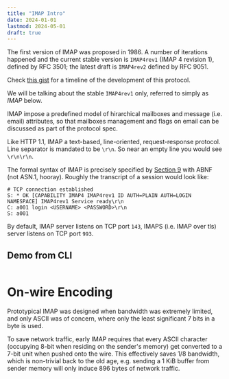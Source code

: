 ```yaml
---
title: "IMAP Intro"
date: 2024-01-01
lastmod: 2024-05-01
draft: true
---
```


The first version of IMAP was proposed in 1986.
A number of iterations happened and the current stable version is `IMAP4rev1` (IMAP 4 revision 1), defined by RFC 3501;
the latest draft is `IMAP4rev2` defined by RFC 9051.

Check [this gist](https://gist.github.com/nevans/8ef449da0786f9d1cc7c8324a288dd9b) for a timeline of the development of this protocol.

We will be talking about the stable `IMAP4rev1` only, referred to simply as *IMAP* below.

IMAP impose a predefined model of hirarchical mailboxes and message (i.e. email) attributes,
so that mailboxes management and flags on email can be discussed as part of the protocol spec.

Like HTTP 1.1, IMAP a text-based, line-oriented, request-response protocol.
Line separator is mandated to be `\r\n`. So near an empty line you would see `\r\n\r\n`.

The formal syntax of IMAP is precisely specified by [Section 9](https://datatracker.ietf.org/doc/html/rfc3501#autoid-95)
with ABNF (not ASN.1, hooray). Roughly the transcript of a session would look like:

```
# TCP connection established
S: * OK [CAPABILITY IMAP4 IMAP4rev1 ID AUTH=PLAIN AUTH=LOGIN NAMESPACE] IMAP4rev1 Service ready\r\n
C: a001 login <USERNAME> <PASSWORD>\r\n
S: a001
```

By default, IMAP server listens on TCP port `143`, IMAPS (i.e. IMAP over tls) server listens on TCP port `993`.


Demo from CLI
-----------


```sh
```


On-wire Encoding
====================

Prototypical IMAP was designed when bandwidth was extremely limited, and only ASCII was of concern,
where only the least significant 7 bits in a byte is used.

To save network traffic, early IMAP requires that every ASCII character (occupying 8-bit when residing on the sender's memory) get converted to a 7-bit unit when pushed onto the wire. This effectively saves 1/8 bandwidth, which is non-trivial back to the old age, e.g. sending a 1 KiB buffer from sender memory will only induce 896 bytes of network traffic.